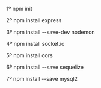 1º npm init

2º npm install express

3º npm install --save-dev nodemon

4º npm install socket.io

5º npm install cors

6º npm install --save sequelize

7º npm install --save mysql2
